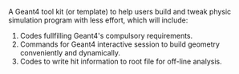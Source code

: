 A Geant4 tool kit (or template) to help users build and tweak physic simulation program with less effort,
which will include:
1. Codes fullfilling Geant4's compulsory requirements.
2. Commands for Geant4 interactive session to build geometry conveniently and dynamically.
3. Codes to write hit information to root file for off-line analysis.


